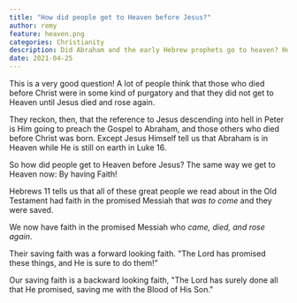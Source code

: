 ```yaml
---
title: "How did people get to Heaven before Jesus?"
author: remy
feature: heaven.png
categories: Christianity
description: Did Abraham and the early Hebrew prophets go to heaven? How could they if Jesus hadn't been born yet? How do we know?
date: 2021-04-25
---
```


This is a very good question! A lot of people think that those who died before Christ were in some kind of purgatory and that they did not get to Heaven until Jesus died and rose again. 

They reckon, then, that the reference to Jesus descending into hell in Peter is Him going to preach the Gospel to Abraham, and those others who died before Christ was born. Except Jesus Himself tell us that Abraham is in Heaven while He is still on earth in Luke 16.

So how did people get to Heaven before Jesus? The same way we get to Heaven now: By having Faith!

Hebrews 11 tells us that all of these great people we read about in the Old Testament had faith in the promised Messiah that *was to come* and they were saved. 

We now have faith in the promised Messiah who *came, died, and rose again*. 

Their saving faith was a forward looking faith. "The Lord has promised these things, and He is sure to do them!"

Our saving faith is a backward looking faith, "The Lord has surely done all that He promised, saving me with the Blood of His Son."